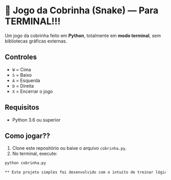 # 🐍 Jogo da Cobrinha (Snake) — Para TERMINAL!!!

Um jogo da cobrinha feito em **Python**, totalmente em **modo terminal**, sem bibliotecas gráficas externas.

## Controles

- `W` = Cima
- `S` = Baixo
- `A` = Esquerda
- `D` = Direita
- `X` = Encerrar o jogo

## Requisitos

- Python 3.6 ou superior

## Como jogar??

1. Clone este repositório ou baixe o arquivo `cobrinha.py`.
2. No terminal, execute:

```bash
python cobrinha.py

** Este projeto simples foi desenvolvido com o intuito de treinar lógica."# Snake-Game-" 
